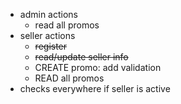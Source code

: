 - admin actions
  - read all promos
- seller actions
  - ~~register~~
  - ~~read/update seller info~~
  - CREATE promo: add validation
  - READ all promos
- checks everywhere if seller is active
